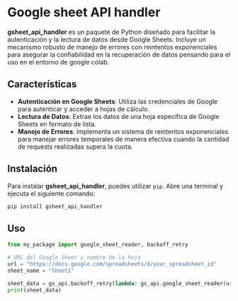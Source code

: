 # Google sheet API handler

**gsheet_api_handler** es un paquete de Python diseñado para facilitar la autenticación y la lectura de datos desde Google Sheets. Incluye un mecanismo robusto de manejo de errores con reintentos exponenciales para asegurar la confiabilidad en la recuperación de datos pensando para el uso en el entorno de google colab.

## Características

- **Autenticación en Google Sheets**: Utiliza las credenciales de Google para autenticar y acceder a hojas de cálculo.
- **Lectura de Datos**: Extrae los datos de una hoja específica de Google Sheets en formato de lista.
- **Manejo de Errores**: Implementa un sistema de reintentos exponenciales para manejar errores temporales de manera efectiva cuando la cantidad de requests realizadas supera la cuota.

## Instalación

Para instalar **gsheet_api_handler**, puedes utilizar `pip`. Abre una terminal y ejecuta el siguiente comando:

```bash
pip install gsheet_api_handler
```
## Uso

```python
from my_package import google_sheet_reader, backoff_retry

# URL del Google Sheet y nombre de la hoja
url = "https://docs.google.com/spreadsheets/d/your_spreadsheet_id"
sheet_name = "Sheet1"

sheet_data = gs_api.backoff_retry(lambda: gs_api.google_sheet_reader(url, sheet_name))
print(sheet_data)
```